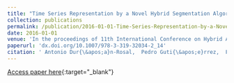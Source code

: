 ```yaml
---
title: "Time Series Representation by a Novel Hybrid Segmentation Algorithm"
collection: publications
permalink: /publication/2016-01-01-Time-Series-Representation-by-a-Novel-Hybrid-Segmentation-Algorithm
date: 2016-01-01
venue: 'In the proceedings of 11th International Conference on Hybrid Artificial Intelligent Systems (HAIS2016)'
paperurl: 'dx.doi.org/10.1007/978-3-319-32034-2_14'
citation: ' Antonio Dur{\&apos;a}n-Rosal,  Pedro Guti{\&apos;e}rrez,  Francisco Mart{\&apos;i}nez-Estudillo,  C{\&apos;e}sar Herv{\&apos;a}s-Mart{\&apos;i}nez, &quot;Time Series Representation by a Novel Hybrid Segmentation Algorithm.&quot; In the proceedings of 11th International Conference on Hybrid Artificial Intelligent Systems (HAIS2016), 2016.'
---
```

[Access paper here](dx.doi.org/10.1007/978-3-319-32034-2_14){:target="_blank"}
